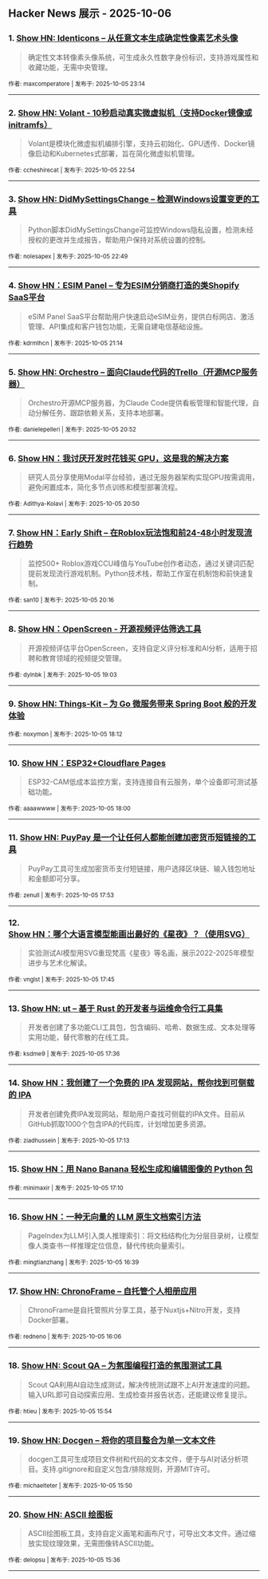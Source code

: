 ## Hacker News 展示 - 2025-10-06


### 1. [Show HN: Identicons – 从任意文本生成确定性像素艺术头像](https://news.ycombinator.com/item?id=45486093)
> 确定性文本转像素头像系统，可生成永久性数字身份标识，支持游戏属性和收藏功能，无需中央管理。

<sub>作者: maxcomperatore | 发布于: 2025-10-05 23:14</sub>

---

### 2. [Show HN: Volant - 10秒启动真实微虚拟机（支持Docker镜像或initramfs）](https://news.ycombinator.com/item?id=45486006)
> Volant是模块化微虚拟机编排引擎，支持云初始化、GPU透传、Docker镜像启动和Kubernetes式部署，旨在简化微虚拟机管理。

<sub>作者: ccheshirecat | 发布于: 2025-10-05 22:54</sub>

---

### 3. [Show HN: DidMySettingsChange – 检测Windows设置变更的工具](https://news.ycombinator.com/item?id=45485986)
> Python脚本DidMySettingsChange可监控Windows隐私设置，检测未经授权的更改并生成报告，帮助用户保持对系统设置的控制。

<sub>作者: nolesapex | 发布于: 2025-10-05 22:49</sub>

---

### 4. [Show HN：ESIM Panel – 专为ESIM分销商打造的类Shopify SaaS平台](https://news.ycombinator.com/item?id=45485333)
> eSIM Panel SaaS平台帮助用户快速启动eSIM业务，提供白标网店、激活管理、API集成和客户钱包功能，无需自建电信基础设施。

<sub>作者: kdrmlhcn | 发布于: 2025-10-05 21:14</sub>

---

### 5. [Show HN: Orchestro – 面向Claude代码的Trello（开源MCP服务器）](https://news.ycombinator.com/item?id=45485149)
> Orchestro开源MCP服务器，为Claude Code提供看板管理和智能代理，自动分解任务、跟踪依赖关系，支持本地部署。

<sub>作者: danielepelleri | 发布于: 2025-10-05 20:52</sub>

---

### 6. [Show HN：我讨厌开发时花钱买 GPU，这是我的解决方案](https://news.ycombinator.com/item?id=45485119)
> 研究人员分享使用Modal平台经验，通过无服务器架构实现GPU按需调用，避免闲置成本，简化多节点训练和模型部署流程。

<sub>作者: Adithya-Kolavi | 发布于: 2025-10-05 20:50</sub>

---

### 7. [Show HN：Early Shift – 在Roblox玩法饱和前24-48小时发现流行趋势](https://news.ycombinator.com/item?id=45484843)
> 监控500+ Roblox游戏CCU峰值与YouTube创作者动态，通过关键词匹配提前发现流行游戏机制。Python技术栈，帮助工作室在机制饱和前快速复制。

<sub>作者: san10 | 发布于: 2025-10-05 20:16</sub>

---

### 8. [Show HN：OpenScreen - 开源视频评估筛选工具](https://news.ycombinator.com/item?id=45484235)
> 开源视频评估平台OpenScreen，支持自定义评分标准和AI分析，适用于招聘和教育领域的视频提交管理。

<sub>作者: dylnbk | 发布于: 2025-10-05 19:03</sub>

---

### 9. [Show HN: Things-Kit – 为 Go 微服务带来 Spring Boot 般的开发体验](https://news.ycombinator.com/item?id=45483797)

<sub>作者: noxymon | 发布于: 2025-10-05 18:12</sub>

---

### 10. [Show HN：ESP32+Cloudflare Pages](https://news.ycombinator.com/item?id=45483725)
> ESP32-CAM低成本监控方案，支持连接自有云服务，单个设备即可测试基础功能。

<sub>作者: aaaawwww | 发布于: 2025-10-05 18:00</sub>

---

### 11. [Show HN: PuyPay 是一个让任何人都能创建加密货币短链接的工具](https://news.ycombinator.com/item?id=45483688)
> PuyPay工具可生成加密货币支付短链接，用户选择区块链、输入钱包地址和金额即可分享。

<sub>作者: zenull | 发布于: 2025-10-05 17:53</sub>

---

### 12. [Show HN：哪个大语言模型能画出最好的《星夜》？（使用SVG）](https://news.ycombinator.com/item?id=45483608)
> 实验测试AI模型用SVG重现梵高《星夜》等名画，展示2022-2025年模型进步与艺术化解读。

<sub>作者: vnglst | 发布于: 2025-10-05 17:45</sub>

---

### 13. [Show HN: ut – 基于 Rust 的开发者与运维命令行工具集](https://news.ycombinator.com/item?id=45483531)
> 开发者创建了多功能CLI工具包，包含编码、哈希、数据生成、文本处理等实用功能，替代零散的在线工具。

<sub>作者: ksdme9 | 发布于: 2025-10-05 17:36</sub>

---

### 14. [Show HN：我创建了一个免费的 IPA 发现网站，帮你找到可侧载的 IPA](https://news.ycombinator.com/item?id=45483323)
> 开发者创建免费IPA发现网站，帮助用户查找可侧载的IPA文件。目前从GitHub抓取1000个包含IPA的代码库，计划增加更多资源。

<sub>作者: ziadhussein | 发布于: 2025-10-05 17:13</sub>

---

### 15. [Show HN：用 Nano Banana 轻松生成和编辑图像的 Python 包](https://news.ycombinator.com/item?id=45483294)

<sub>作者: minimaxir | 发布于: 2025-10-05 17:10</sub>

---

### 16. [Show HN：一种无向量的 LLM 原生文档索引方法](https://news.ycombinator.com/item?id=45482992)
> PageIndex为LLM引入类人推理索引：将文档结构化为分层目录树，让模型像人类查书一样推理定位信息，替代传统向量索引。

<sub>作者: mingtianzhang | 发布于: 2025-10-05 16:39</sub>

---

### 17. [Show HN: ChronoFrame – 自托管个人相册应用](https://news.ycombinator.com/item?id=45482636)
> ChronoFrame是自托管照片分享工具，基于Nuxtjs+Nitro开发，支持Docker部署。

<sub>作者: redneno | 发布于: 2025-10-05 16:06</sub>

---

### 18. [Show HN: Scout QA – 为氛围编程打造的氛围测试工具](https://news.ycombinator.com/item?id=45482519)
> Scout QA利用AI自动生成测试，解决传统测试跟不上AI开发速度的问题。输入URL即可自动探索应用、生成检查并报告状态，还能建议修复提示。

<sub>作者: htieu | 发布于: 2025-10-05 15:54</sub>

---

### 19. [Show HN: Docgen – 将你的项目整合为单一文本文件](https://news.ycombinator.com/item?id=45482469)
> docgen工具可生成项目文件树和代码的文本文件，便于与AI对话分析项目。支持.gitignore和自定义包含/排除规则，开源MIT许可。

<sub>作者: michaelteter | 发布于: 2025-10-05 15:50</sub>

---

### 20. [Show HN: ASCII 绘图板](https://news.ycombinator.com/item?id=45482333)
> ASCII绘图板工具，支持自定义画笔和画布尺寸，可导出文本文件。通过缩放实现纹理效果，无需图像转ASCII功能。

<sub>作者: delopsu | 发布于: 2025-10-05 15:36</sub>

---

